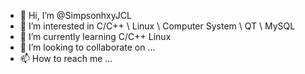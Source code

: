 - 👋 Hi, I’m @SimpsonhxyJCL
- 👀 I’m interested in C/C++ \ Linux \ Computer System \ QT \ MySQL
- 🌱 I’m currently learning C/C++ Linux
- 💞️ I’m looking to collaborate on ...
- 📫 How to reach me ...

<!---
SimpsonhxyJCL/SimpsonhxyJCL is a ✨ special ✨ repository because its `README.md` (this file) appears on your GitHub profile.
You can click the Preview link to take a look at your changes.
--->
